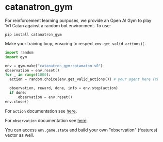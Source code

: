 # catanatron_gym

For reinforcement learning purposes, we provide an Open AI Gym to play 1v1 Catan against a random bot environment. To use:

```
pip install catanatron_gym
```

Make your training loop, ensuring to respect `env.get_valid_actions()`.

```python
import random
import gym

env = gym.make("catanatron_gym:catanaton-v0")
observation = env.reset()
for _ in range(1000):
  action = random.choice(env.get_valid_actions()) # your agent here (this takes random actions)

  observation, reward, done, info = env.step(action)
  if done:
      observation = env.reset()
env.close()
```

For `action` documentation see [here](https://catanatron.readthedocs.io/en/latest/catanatron_gym.envs.html#catanatron_gym.envs.catanatron_env.CatanatronEnv.action_space).

For `observation` documentation see [here](https://catanatron.readthedocs.io/en/latest/catanatron_gym.envs.html#catanatron_gym.envs.catanatron_env.CatanatronEnv.observation_space).

You can access `env.game.state` and build your own "observation" (features) vector as well.

